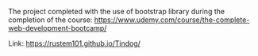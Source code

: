 The project completed with the use of bootstrap library during the completion of the course: https://www.udemy.com/course/the-complete-web-development-bootcamp/

Link: https://rustem101.github.io/Tindog/
